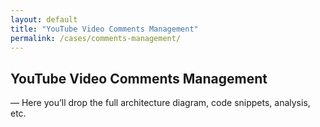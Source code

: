 ```yaml
---
layout: default
title: "YouTube Video Comments Management"
permalink: /cases/comments-management/
---
```

## YouTube Video Comments Management

— Here you’ll drop the full architecture diagram, code snippets, analysis, etc.
